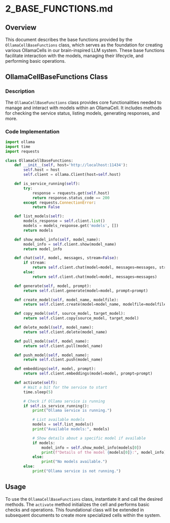 # 2_BASE_FUNCTIONS.md

## Overview

This document describes the base functions provided by the `OllamaCellBaseFunctions` class, which serves as the foundation for creating various OllamaCells in our brain-inspired LLM system. These base functions facilitate interaction with the models, managing their lifecycle, and performing basic operations.

## OllamaCellBaseFunctions Class

### Description

The `OllamaCellBaseFunctions` class provides core functionalities needed to manage and interact with models within an OllamaCell. It includes methods for checking the service status, listing models, generating responses, and more.

### Code Implementation

```python
import ollama
import time
import requests

class OllamaCellBaseFunctions:
    def __init__(self, host='http://localhost:11434'):
        self.host = host
        self.client = ollama.Client(host=self.host)

    def is_service_running(self):
        try:
            response = requests.get(self.host)
            return response.status_code == 200
        except requests.ConnectionError:
            return False

    def list_models(self):
        models_response = self.client.list()
        models = models_response.get('models', [])
        return models

    def show_model_info(self, model_name):
        model_info = self.client.show(model_name)
        return model_info

    def chat(self, model, messages, stream=False):
        if stream:
            return self.client.chat(model=model, messages=messages, stream=True)
        else:
            return self.client.chat(model=model, messages=messages)

    def generate(self, model, prompt):
        return self.client.generate(model=model, prompt=prompt)

    def create_model(self, model_name, modelfile):
        return self.client.create(model=model_name, modelfile=modelfile)

    def copy_model(self, source_model, target_model):
        return self.client.copy(source_model, target_model)

    def delete_model(self, model_name):
        return self.client.delete(model_name)

    def pull_model(self, model_name):
        return self.client.pull(model_name)

    def push_model(self, model_name):
        return self.client.push(model_name)

    def embeddings(self, model, prompt):
        return self.client.embeddings(model=model, prompt=prompt)

    def activate(self):
        # Wait a bit for the service to start
        time.sleep(5)

        # Check if Ollama service is running
        if self.is_service_running():
            print("Ollama service is running.")

            # List available models
            models = self.list_models()
            print("Available models:", models)

            # Show details about a specific model if available
            if models:
                model_info = self.show_model_info(models[0])
                print(f"Details of the model {models[0]}:", model_info)
            else:
                print("No models available.")
        else:
            print("Ollama service is not running.")
```

## Usage

To use the `OllamaCellBaseFunctions` class, instantiate it and call the desired methods. The `activate` method initializes the cell and performs basic checks and operations. This foundational class will be extended in subsequent documents to create more specialized cells within the system.